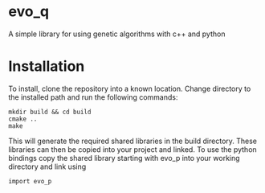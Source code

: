 # evo_q
A simple library for using genetic algorithms with c++ and python

# Installation
To install, clone the repository into a known location. Change directory to the installed path and run the following commands:

    mkdir build && cd build
    cmake ..
    make

This will generate the required shared libraries in the build directory. These libraries can then be copied into your project and linked. To use the python bindings copy the shared library starting with evo_p into your working directory and link using

    import evo_p
